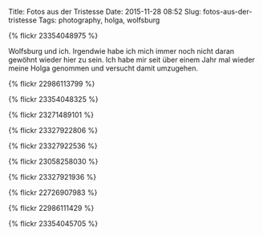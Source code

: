 Title: Fotos aus der Tristesse
Date: 2015-11-28 08:52
Slug: fotos-aus-der-tristesse
Tags: photography, holga, wolfsburg

{% flickr 23354048975 %}

Wolfsburg und ich. Irgendwie habe ich mich immer noch nicht daran gewöhnt wieder hier zu sein. Ich habe mir seit über einem Jahr mal wieder meine Holga genommen und versucht damit umzugehen.

{% flickr 22986113799 %}

{% flickr 23354048325 %}

{% flickr 23271489101 %}

{% flickr 23327922806 %}

{% flickr 23327922536 %}

{% flickr 23058258030 %}

{% flickr 23327921936 %}

{% flickr 22726907983 %}

{% flickr 22986111429 %}

{% flickr 23354045705 %}
